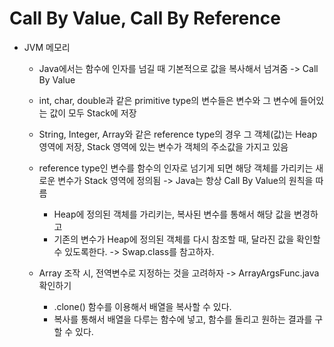 # Call By Value, Call By Reference

* JVM 메모리
    * Java에서는 함수에 인자를 넘길 때 기본적으로 값을 복사해서 넘겨줌 -> Call By Value
    * int, char, double과 같은 primitive type의 변수들은 변수와 그 변수에 들어있는 값이 모두 Stack에 저장
    * String, Integer, Array와 같은 reference type의 경우 그 객체(값)는 Heap 영역에 저장, Stack 영역에 있는 변수가 객체의 주소값을 가지고 있음
    * reference type인 변수를 함수의 인자로 넘기게 되면 해당 객체를 가리키는 새로운 변수가 Stack 영역에 정의됨 -> Java는 항상 Call By Value의 원칙을 따름
        * Heap에 정의된 객체를 가리키는, 복사된 변수를 통해서 해당 값을 변경하고
        * 기존의 변수가 Heap에 정의된 객체를 다시 참조할 때, 달라진 값을 확인할 수 있도록한다.
        -> Swap.class를 참고하자.

    * Array 조작 시, 전역변수로 지정하는 것을 고려하자 -> ArrayArgsFunc.java 확인하기
        * .clone() 함수를 이용해서 배열을 복사할 수 있다.
        * 복사를 통해서 배열을 다루는 함수에 넣고, 함수를 돌리고 원하는 결과를 구할 수 있다.